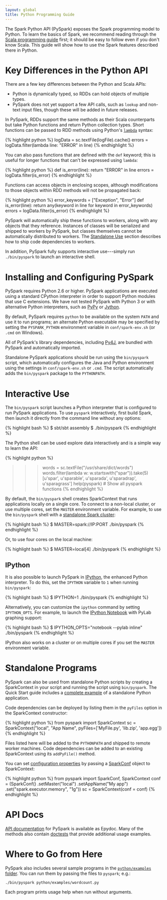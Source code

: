 ```yaml
---
layout: global
title: Python Programming Guide
---
```



The Spark Python API (PySpark) exposes the Spark programming model to Python.
To learn the basics of Spark, we recommend reading through the
[Scala programming guide](scala-programming-guide.html) first; it should be
easy to follow even if you don't know Scala.
This guide will show how to use the Spark features described there in Python.


# Key Differences in the Python API

There are a few key differences between the Python and Scala APIs:

* Python is dynamically typed, so RDDs can hold objects of multiple types.
* PySpark does not yet support a few API calls, such as `lookup` and non-text input files, though these will be added in future releases.

In PySpark, RDDs support the same methods as their Scala counterparts but take Python functions and return Python collection types.
Short functions can be passed to RDD methods using Python's [`lambda`](http://www.diveintopython.net/power_of_introspection/lambda_functions.html) syntax:

{% highlight python %}
logData = sc.textFile(logFile).cache()
errors = logData.filter(lambda line: "ERROR" in line)
{% endhighlight %}

You can also pass functions that are defined with the `def` keyword; this is useful for longer functions that can't be expressed using `lambda`:

{% highlight python %}
def is_error(line):
    return "ERROR" in line
errors = logData.filter(is_error)
{% endhighlight %}

Functions can access objects in enclosing scopes, although modifications to those objects within RDD methods will not be propagated back:

{% highlight python %}
error_keywords = ["Exception", "Error"]
def is_error(line):
    return any(keyword in line for keyword in error_keywords)
errors = logData.filter(is_error)
{% endhighlight %}

PySpark will automatically ship these functions to workers, along with any objects that they reference.
Instances of classes will be serialized and shipped to workers by PySpark, but classes themselves cannot be automatically distributed to workers.
The [Standalone Use](#standalone-use) section describes how to ship code dependencies to workers.

In addition, PySpark fully supports interactive use---simply run `./bin/pyspark` to launch an interactive shell.


# Installing and Configuring PySpark

PySpark requires Python 2.6 or higher.
PySpark applications are executed using a standard CPython interpreter in order to support Python modules that use C extensions.
We have not tested PySpark with Python 3 or with alternative Python interpreters, such as [PyPy](http://pypy.org/) or [Jython](http://www.jython.org/).

By default, PySpark requires `python` to be available on the system `PATH` and use it to run programs; an alternate Python executable may be specified by setting the `PYSPARK_PYTHON` environment variable in `conf/spark-env.sh` (or `.cmd` on Windows).

All of PySpark's library dependencies, including [Py4J](http://py4j.sourceforge.net/), are bundled with PySpark and automatically imported.

Standalone PySpark applications should be run using the `bin/pyspark` script, which automatically configures the Java and Python environment using the settings in `conf/spark-env.sh` or `.cmd`.
The script automatically adds the `bin/pyspark` package to the `PYTHONPATH`.


# Interactive Use

The `bin/pyspark` script launches a Python interpreter that is configured to run PySpark applications. To use `pyspark` interactively, first build Spark, then launch it directly from the command line without any options:

{% highlight bash %}
$ sbt/sbt assembly
$ ./bin/pyspark
{% endhighlight %}

The Python shell can be used explore data interactively and is a simple way to learn the API:

{% highlight python %}
>>> words = sc.textFile("/usr/share/dict/words")
>>> words.filter(lambda w: w.startswith("spar")).take(5)
[u'spar', u'sparable', u'sparada', u'sparadrap', u'sparagrass']
>>> help(pyspark) # Show all pyspark functions
{% endhighlight %}

By default, the `bin/pyspark` shell creates SparkContext that runs applications locally on a single core.
To connect to a non-local cluster, or use multiple cores, set the `MASTER` environment variable.
For example, to use the `bin/pyspark` shell with a [standalone Spark cluster](spark-standalone.html):

{% highlight bash %}
$ MASTER=spark://IP:PORT ./bin/pyspark
{% endhighlight %}

Or, to use four cores on the local machine:

{% highlight bash %}
$ MASTER=local[4] ./bin/pyspark
{% endhighlight %}


## IPython

It is also possible to launch PySpark in [IPython](http://ipython.org), the enhanced Python interpreter.
To do this, set the `IPYTHON` variable to `1` when running `bin/pyspark`:

{% highlight bash %}
$ IPYTHON=1 ./bin/pyspark
{% endhighlight %}

Alternatively, you can customize the `ipython` command by setting `IPYTHON_OPTS`. For example, to launch
the [IPython Notebook](http://ipython.org/notebook.html) with PyLab graphing support:

{% highlight bash %}
$ IPYTHON_OPTS="notebook --pylab inline" ./bin/pyspark
{% endhighlight %}

IPython also works on a cluster or on multiple cores if you set the `MASTER` environment variable.


# Standalone Programs

PySpark can also be used from standalone Python scripts by creating a SparkContext in your script and running the script using `bin/pyspark`.
The Quick Start guide includes a [complete example](quick-start.html#a-standalone-app-in-python) of a standalone Python application.

Code dependencies can be deployed by listing them in the `pyFiles` option in the SparkContext constructor:

{% highlight python %}
from pyspark import SparkContext
sc = SparkContext("local", "App Name", pyFiles=['MyFile.py', 'lib.zip', 'app.egg'])
{% endhighlight %}

Files listed here will be added to the `PYTHONPATH` and shipped to remote worker machines.
Code dependencies can be added to an existing SparkContext using its `addPyFile()` method.

You can set [configuration properties](configuration.html#spark-properties) by passing a
[SparkConf](api/pyspark/pyspark.conf.SparkConf-class.html) object to SparkContext:

{% highlight python %}
from pyspark import SparkConf, SparkContext
conf = (SparkConf()
         .setMaster("local")
         .setAppName("My app")
         .set("spark.executor.memory", "1g"))
sc = SparkContext(conf = conf)
{% endhighlight %}

# API Docs

[API documentation](api/pyspark/index.html) for PySpark is available as Epydoc.
Many of the methods also contain [doctests](http://docs.python.org/2/library/doctest.html) that provide additional usage examples.

# Where to Go from Here

PySpark also includes several sample programs in the [`python/examples` folder](https://github.com/apache/incubator-spark/tree/master/python/examples).
You can run them by passing the files to `pyspark`; e.g.:

    ./bin/pyspark python/examples/wordcount.py

Each program prints usage help when run without arguments.
